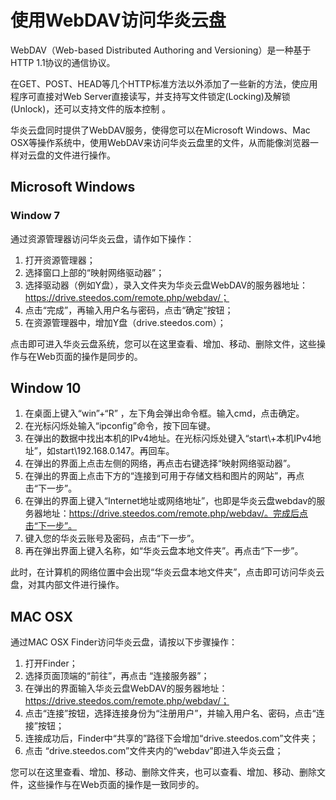 # 使用WebDAV访问华炎云盘
WebDAV（Web-based Distributed Authoring and Versioning）是一种基于 HTTP 1.1协议的通信协议。

在GET、POST、HEAD等几个HTTP标准方法以外添加了一些新的方法，使应用程序可直接对Web Server直接读写，并支持写文件锁定(Locking)及解锁(Unlock)，还可以支持文件的版本控制 。

华炎云盘同时提供了WebDAV服务，使得您可以在Microsoft Windows、Mac OSX等操作系统中，使用WebDAV来访问华炎云盘里的文件，从而能像浏览器一样对云盘的文件进行操作。
## Microsoft Windows
### Window 7 
通过资源管理器访问华炎云盘，请作如下操作：

1. 打开资源管理器；
1. 选择窗口上部的“映射网络驱动器”；
1. 选择驱动器（例如Y盘），录入文件夹为华炎云盘WebDAV的服务器地址：https://drive.steedos.com/remote.php/webdav/；
1. 点击“完成”，再输入用户名与密码，点击“确定”按钮；
1. 在资源管理器中，增加Y盘（drive.steedos.com）；

点击即可进入华炎云盘系统，您可以在这里查看、增加、移动、删除文件，这些操作与在Web页面的操作是同步的。
## Window 10 
1.	在桌面上键入“win”+“R” ，左下角会弹出命令框。输入cmd，点击确定。
2.	在光标闪烁处输入“ipconfig”命令，按下回车键。
3.	在弹出的数据中找出本机的IPv4地址。在光标闪烁处键入“start\\+本机IPv4地址”，如start\\192.168.0.147。再回车。
4.	在弹出的界面上点击左侧的网络，再点击右键选择“映射网络驱动器”。
5.	在弹出的界面上点击下方的“连接到可用于存储文档和图片的网站”，再点击“下一步”。
6.	在弹出的界面上键入“Internet地址或网络地址”，也即是华炎云盘webdav的服务器地址：https://drive.steedos.com/remote.php/webdav/。完成后点击“下一步”。
7.	键入您的华炎云账号及密码，点击“下一步”。
8.	再在弹出界面上键入名称，如“华炎云盘本地文件夹”。再点击“下一步”。

此时，在计算机的网络位置中会出现“华炎云盘本地文件夹”，点击即可访问华炎云盘，对其内部文件进行操作。

## MAC OSX
通过MAC OSX Finder访问华炎云盘，请按以下步骤操作：

1. 打开Finder；
2. 选择页面顶端的“前往”，再点击 “连接服务器”；
3. 在弹出的界面输入华炎云盘WebDAV的服务器地址：https://drive.steedos.com/remote.php/webdav/；
4. 点击“连接”按钮，选择连接身份为“注册用户”，并输入用户名、密码，点击“连接”按钮；
5. 连接成功后，Finder中“共享的”路径下会增加“drive.steedos.com”文件夹；
6. 点击 “drive.steedos.com”文件夹内的“webdav”即进入华炎云盘；

您可以在这里查看、增加、移动、删除文件夹，也可以查看、增加、移动、删除文件，这些操作与在Web页面的操作是一致同步的。

